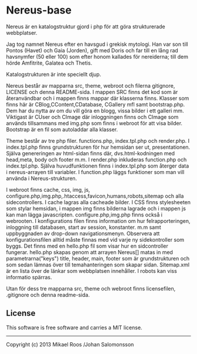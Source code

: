 Nereus-base
==================

Nereus är en katalogstruktur gjord i php för att göra strukturerade webbplatser. 

Jag tog namnet Nereus efter en havsgud i grekisk mytologi. Han var son till Pontos (Havet) och Gaia (Jorden),
gift med Doris och far till en lång rad havsnymfer (50 eller 100) som efter honom kallades för
nereiderna; till dem hörde Amfitrite, Galatea och Thetis.

Katalogstrukturen är inte speciellt djup.

Nereus består av mapparna src, theme, webroot och filerna gitignore, LICENSE och denna README-sida.
I mappen SRC finns det kod som är återanvändbar och i mappen finns mappar där klasserna finns. Klasser som finns här är CBlog,CContent,CDatabase,
CGallery mfl samt bootstrap.php. Dem har du nytta av om du vill göra en blogg, vissa bilder i ett galleri mm.
Viktigast är CUser och CImage där inloggningen finns och CImage som används tillsammans med img.php som finns i webroot för att visa bilder.
Bootstrap är en fil som autoladdar alla klasser.

Theme består av tre php filer. functions.php, index.tpl.php och render.php. I index.tpl.php finns grundstrukturen för hur hemsidan ser ut, presentationen.
Själva genereringen av html-sidan finns där, dvs.html-kodningen med head,meta, body och footer m.m.
I render.php inkluderas function.php och index.tpl.php. Själva huvudfunktionen finns i index.tpl.php som återger data i nereus-arrayen till variabler. 
I function.php läggs funktioner som man vill använda i Nereus-strukturen.

I webroot finns cache, css, img, js, configure.php,img.php,.htaccess,favicon,humans,robots,sitemap och alla sidecontrollers.
I cache lagras alla cacheade bilder. I CSS finns stylesheeten som stylar hemsidan, i mappen img finns bilderna lagrade och i mappen js kan man lägga javascripten.
configure.php,img.php finns också i webrooten. I konfigurations filen finns information om hur felrapporteringen, inloggning till databasen, start av session,
konstanter. m.m samt uppbyggnaden av drop-down navigationsmenyn. Observera att konfigurationsfilen alltid måste finnas med vid varje ny sidekontroller som byggs. 
Det finns med en hello.php fil som visar hur en sidcontroller fungerar. hello.php skapas genom att arrayen Nereus[] matas in med parametrarna("keys") title, header, main,
footer som är grundstrukturen och som sedan lämnas över till temahanteringen som skapar sidan. Sitemap.xml är en lista över de länkar som webbplatsen innehåller.
I robots kan viss informatio spärras.

Utan för dess tre mapparna src, theme och webroot finns licensefilen, .gitignore och denna readme-sida.



License 
------------------
 
This software is free software and carries a MIT license.
 
 
------------------
 
Copyright (c) 2013 Mikael Roos /Johan Salomonsson